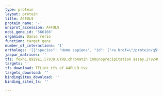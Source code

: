 ```yaml
---
type: protein
layout: protein
title: A4FUL9
protein_name: '-'
uniprot_accession: A4FUL9
ncbi_gene_id: '566166'
organism: Danio rerio
function: target gene
number_of_interactions: '1'
orthologs: '[{"species": "Homo sapiens", "id": ["<a href=\"/protein/q5t6v5\">Q5T6V5</a>"]}, {"species": "Mus musculus", "id": ["<a href=\"/protein/g3x8u3\">G3X8U3</a>"]}, {"species": "Rattus norvegicus", "id": ["<a href=\"/protein/f7fm32\">F7FM32</a>"]}, {"species": "Drosophila melanogaster", "id": ["<a href=\"/protein/q9w2i2\">Q9W2I2</a>"]}, {"species": "Caenorhabditis elegans", "id": ["<a href=\"/protein/o45069\">O45069</a>"]}]'
jaspar_matrices: ''
tfs: foxh1,Q9I9E1,57930,GTRD,chromatin immunoprecipitation assay,27924024%5Buid%5D,No
targets: ''
tfs_download: TFLink_tfs_of_A4FUL9.tsv
targets_download: ''
bindingSites_download: ''
binding_sites_ls: ''

---
```


